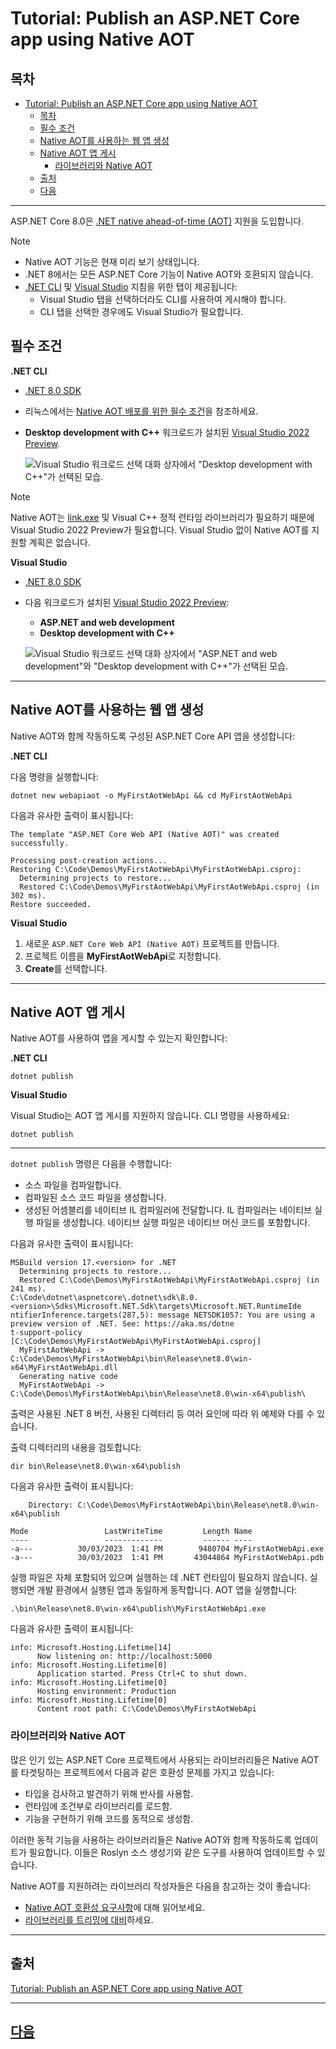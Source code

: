 # Tutorial: Publish an ASP.NET Core app using Native AOT

## 목차
- [Tutorial: Publish an ASP.NET Core app using Native AOT](#tutorial-publish-an-aspnet-core-app-using-native-aot)
  - [목차](#목차)
  - [필수 조건](#필수-조건)
  - [Native AOT를 사용하는 웹 앱 생성](#native-aot를-사용하는-웹-앱-생성)
  - [Native AOT 앱 게시](#native-aot-앱-게시)
    - [라이브러리와 Native AOT](#라이브러리와-native-aot)
  - [출처](#출처)
  - [다음](#다음)

---
ASP.NET Core 8.0은 [.NET native ahead-of-time (AOT)](https://learn.microsoft.com/en-us/dotnet/core/deploying/native-aot/) 지원을 도입합니다.

> [!NOTE]
> * Native AOT 기능은 현재 미리 보기 상태입니다.
> * .NET 8에서는 모든 ASP.NET Core 기능이 Native AOT와 호환되지 않습니다.
> * [.NET CLI](https://learn.microsoft.com/en-us/dotnet/core/tools/) 및 [Visual Studio](https://visualstudio.microsoft.com/vs/preview/) 지침을 위한 탭이 제공됩니다:
>   * Visual Studio 탭을 선택하더라도 CLI를 사용하여 게시해야 합니다.
>   * CLI 탭을 선택한 경우에도 Visual Studio가 필요합니다.

## 필수 조건

**.NET CLI** 

* [.NET 8.0 SDK](https://dotnet.microsoft.com/download/dotnet/8.0)
* 리눅스에서는 [Native AOT 배포를 위한 필수 조건](https://learn.microsoft.com/en-us/dotnet/core/deploying/native-aot/?tabs=net8plus#prerequisites-for-native-aot-deployment)을 참조하세요.
* **Desktop development with C++** 워크로드가 설치된 [Visual Studio 2022 Preview](https://visualstudio.microsoft.com/vs/preview/).

  ![Visual Studio 워크로드 선택 대화 상자에서 "Desktop development with C++"가 선택된 모습.](../img/05_native_aot_tutorial/cpponly.png)

> [!NOTE]
> Native AOT는 [link.exe](https://learn.microsoft.com/en-us/cpp/build/reference/linker-options) 및 Visual C++ 정적 런타임 라이브러리가 필요하기 때문에 Visual Studio 2022 Preview가 필요합니다. Visual Studio 없이 Native AOT를 지원할 계획은 없습니다.

**Visual Studio**

* [.NET 8.0 SDK](https://dotnet.microsoft.com/download/dotnet/8.0)

* 다음 워크로드가 설치된 [Visual Studio 2022 Preview](https://visualstudio.microsoft.com/vs/preview/):
  * **ASP.NET and web development**
  * **Desktop development with C++**

  ![Visual Studio 워크로드 선택 대화 상자에서 "ASP.NET and web development"와 "Desktop development with C++"가 선택된 모습.](../img/05_native_aot_tutorial/ddcpp.png)

---

## Native AOT를 사용하는 웹 앱 생성

Native AOT와 함께 작동하도록 구성된 ASP.NET Core API 앱을 생성합니다:

**.NET CLI**

다음 명령을 실행합니다:

```dotnetcli
dotnet new webapiaot -o MyFirstAotWebApi && cd MyFirstAotWebApi
```

다음과 유사한 출력이 표시됩니다:

```output
The template "ASP.NET Core Web API (Native AOT)" was created successfully.

Processing post-creation actions...
Restoring C:\Code\Demos\MyFirstAotWebApi\MyFirstAotWebApi.csproj:
  Determining projects to restore...
  Restored C:\Code\Demos\MyFirstAotWebApi\MyFirstAotWebApi.csproj (in 302 ms).
Restore succeeded.
```

**Visual Studio**

1. 새로운 `ASP.NET Core Web API (Native AOT)` 프로젝트를 만듭니다.
1. 프로젝트 이름을 **MyFirstAotWebApi**로 지정합니다.
1. **Create**를 선택합니다.

---

## Native AOT 앱 게시

Native AOT를 사용하여 앱을 게시할 수 있는지 확인합니다:

**.NET CLI** 

```dotnetcli
dotnet publish
```

**Visual Studio**

Visual Studio는 AOT 앱 게시를 지원하지 않습니다. CLI 명령을 사용하세요:

```dotnetcli
dotnet publish
```

---

`dotnet publish` 명령은 다음을 수행합니다:

* 소스 파일을 컴파일합니다.
* 컴파일된 소스 코드 파일을 생성합니다.
* 생성된 어셈블리를 네이티브 IL 컴파일러에 전달합니다. IL 컴파일러는 네이티브 실행 파일을 생성합니다. 네이티브 실행 파일은 네이티브 머신 코드를 포함합니다.

다음과 유사한 출력이 표시됩니다:

```output
MSBuild version 17.<version> for .NET
  Determining projects to restore...
  Restored C:\Code\Demos\MyFirstAotWebApi\MyFirstAotWebApi.csproj (in 241 ms).
C:\Code\dotnet\aspnetcore\.dotnet\sdk\8.0.<version>\Sdks\Microsoft.NET.Sdk\targets\Microsoft.NET.RuntimeIde
ntifierInference.targets(287,5): message NETSDK1057: You are using a preview version of .NET. See: https://aka.ms/dotne
t-support-policy [C:\Code\Demos\MyFirstAotWebApi\MyFirstAotWebApi.csproj]
  MyFirstAotWebApi -> C:\Code\Demos\MyFirstAotWebApi\bin\Release\net8.0\win-x64\MyFirstAotWebApi.dll
  Generating native code
  MyFirstAotWebApi -> C:\Code\Demos\MyFirstAotWebApi\bin\Release\net8.0\win-x64\publish\
```

출력은 사용된 .NET 8 버전, 사용된 디렉터리 등 여러 요인에 따라 위 예제와 다를 수 있습니다.

출력 디렉터리의 내용을 검토합니다:

```
dir bin\Release\net8.0\win-x64\publish
```

다음과 유사한 출력이 표시됩니다:

```Output
    Directory: C:\Code\Demos\MyFirstAotWebApi\bin\Release\net8.0\win-x64\publish

Mode                 LastWriteTime         Length Name
----                 -------------         ------ ----
-a---          30/03/2023  1:41 PM        9480704 MyFirstAotWebApi.exe
-a---          30/03/2023  1:41 PM       43044864 MyFirstAotWebApi.pdb
```

실행 파일은 자체 포함되어 있으며 실행하는 데 .NET 런타임이 필요하지 않습니다. 실행되면 개발 환경에서 실행된 앱과 동일하게 동작합니다. AOT 앱을 실행합니다:

```
.\bin\Release\net8.0\win-x64\publish\MyFirstAotWebApi.exe
```

다음과 유사한 출력이 표시됩니다:

```output
info: Microsoft.Hosting.Lifetime[14]
      Now listening on: http://localhost:5000
info: Microsoft.Hosting.Lifetime[0]
      Application started. Press Ctrl+C to shut down.
info: Microsoft.Hosting.Lifetime[0]
      Hosting environment: Production
info: Microsoft.Hosting.Lifetime[0]
      Content root path: C:\Code\Demos\MyFirstAotWebApi
```

### 라이브러리와 Native AOT

많은 인기 있는 ASP.NET Core 프로젝트에서 사용되는 라이브러리들은 Native AOT를 타겟팅하는 프로젝트에서 다음과 같은 호환성 문제를 가지고 있습니다:

* 타입을 검사하고 발견하기 위해 반사를 사용함.
* 런타임에 조건부로 라이브러리를 로드함.
* 기능을 구현하기 위해 코드를 동적으로 생성함.

이러한 동적 기능을 사용하는 라이브러리들은 Native AOT와 함께 작동하도록 업데이트가 필요합니다. 이들은 Roslyn 소스 생성기와 같은 도구를 사용하여 업데이트할 수 있습니다.

Native AOT를 지원하려는 라이브러리 작성자들은 다음을 참고하는 것이 좋습니다:

* [Native AOT 호환성 요구사항](https://learn.microsoft.com/en-us/dotnet/core/deploying/native-aot/?tabs=net8plus)에 대해 읽어보세요.
* [라이브러리를 트리밍에 대비](https://learn.microsoft.com/en-us/dotnet/core/deploying/trimming/prepare-libraries-for-trimming)하세요.

---
## 출처
[Tutorial: Publish an ASP.NET Core app using Native AOT](https://learn.microsoft.com/en-us/aspnet/core/fundamentals/aot/native-aot-tutorial?view=aspnetcore-8.0&tabs=net-cli)

---
## [다음](./06_native_aot_RDG.md)
